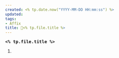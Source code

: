 ```yaml
---
created: <% tp.date.now("YYYY-MM-DD HH:mm:ss") %>
updated: 
tags: 
- Affix
title: 📖<% tp.file.title %>
---
```


<pre><strong><% tp.file.title %></strong></pre>
1. 